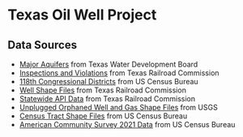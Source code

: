 # Texas Oil Well Project

## Data Sources

- [Major Aquifers](https://www.twdb.texas.gov/mapping/gisdata.asp) from Texas Water Development Board
- [Inspections and Violations](https://www.rrc.texas.gov/resource-center/inspections-and-violations/) from Texas Railroad Commission
- [118th Congressional Districts](https://www.census.gov/geographies/mapping-files/2023/geo/tiger-line-file.html) from US Census Bureau
- [Well Shape Files](https://www.rrc.texas.gov/resource-center/research/data-sets-available-for-download/) from Texas Railroad Commission
- [Statewide API Data](https://www.rrc.texas.gov/resource-center/research/data-sets-available-for-download/) from Texas Railroad Commission
- [Unplugged Orphaned Well and Gas Shape Files](https://www.sciencebase.gov/catalog/item/62ebd67bd34eacf539724c56) from USGS
- [Census Tract Shape Files](https://www.census.gov/geographies/mapping-files/time-series/geo/tiger-line-file.html) from US Census Bureau
- [American Community Survey 2021 Data](https://www.census.gov/programs-surveys/acs/data.html) from US Census Bureau